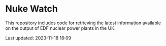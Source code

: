 # Nuke Watch

This repository includes code for retrieving the latest information available on the output of EDF nuclear power plants in the UK.

Last updated: 2023-11-18 16:09